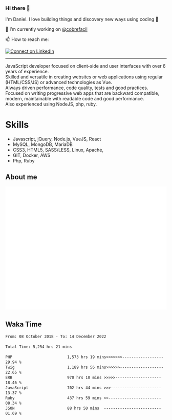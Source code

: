 ### Hi there 👋

I'm Daniel. I love building things and discovery new ways using coding :raised_hands: 

🔭 I’m currently working on [@cobrefacil](https://www.cobrefacil.com.br/)

📫 How to reach me:

[![Connect on LinkedIn](https://img.shields.io/badge/--linkedin?label=LinkedIn&logo=LinkedIn&style=social)](https://www.linkedin.com/in/daniel-cerverizzo/)

---

JavaScript developer focused on client-side and user interfaces with over 6 years of experience.  
Skilled and versatile in creating websites or web applications using regular (HTML/CSS/JS) or advanced technologies as Vue.  
Always driven performance, code quality, tests and good practices.  
 Focused on writing progressive web apps that are backward compatible, modern, maintainable with readable code and good performance.  
Also experienced using NodeJS, php, ruby. 


# Skills

 - Javascript, jQuery, Node.js, VueJS, React
 - MySQL, MongoDB, MariaDB    
 - CSS3, HTML5, SASS/LESS,  Linux, Apache,
 - GIT, Docker, AWS
 - Php, Ruby

## About me

![Metrics](/github-metrics.svg)

## Waka Time

<!--START_SECTION:waka-->

```text
From: 08 October 2018 - To: 14 December 2022

Total Time: 5,254 hrs 21 mins

PHP                        1,573 hrs 19 mins>>>>>>>------------------   29.94 %
Twig                       1,189 hrs 56 mins>>>>>>-------------------   22.65 %
ERB                        970 hrs 10 mins >>>>>--------------------   18.46 %
JavaScript                 702 hrs 44 mins >>>----------------------   13.37 %
Ruby                       437 hrs 59 mins >>-----------------------   08.34 %
JSON                       88 hrs 50 mins  -------------------------   01.69 %
```

<!--END_SECTION:waka-->

